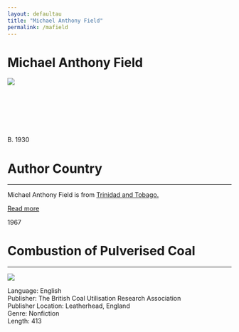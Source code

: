 ```yaml
---
layout: defaultau
title: "Michael Anthony Field"
permalink: /mafield
---
```

<!-- partial:index.partial.html -->
<div class="content">
    <h1>Michael Anthony Field</h1>
    <div class="quote">
        <div><img src="https://t4.ftcdn.net/jpg/03/40/12/49/360_F_340124934_bz3pQTLrdFpH92ekknuaTHy8JuXgG7fi.jpg" class="logo"></div>
    </div>
    <div class="timeline">
        <div style="padding-bottom:100px;"></div>
        <div class="block">
            <div class="date right"><p class="right">B. 1930</p></div>
            <div class="dot"></div>
            <div class="left first">
            <div class="author_country">
                <h1>Author Country</h1><hr>
          <div class="aclocation">   <p>Michael Anthony Field is from <a href="http://localhost:4000/3"> Trinidad and Tobago.</a></p></div>
              <div class="acreadmore">   <a href="https://en.wikipedia.org/wiki/Michael_Anthony_(author)" target="_blank">Read more</a></div>
            </div>
            </div>
        </div>
        <div class="block">
            <div class="date left"><p class="left">1967</p></div>
            <div class="dot"></div>
            <div class="right">
                <h1>Combustion of Pulverised Coal</h1><hr>
                <p><img src="https://cdn.vectorstock.com/i/preview-1x/48/06/image-preview-icon-picture-placeholder-vector-31284806.jpg"></p>
                <p>
                Language: English<br>
                Publisher: The British Coal Utilisation Research Association<br>
                Publisher Location: Leatherhead, England<br>
                Genre: Nonfiction<br>
                Length: 413</p>
            </div>
        </div>
